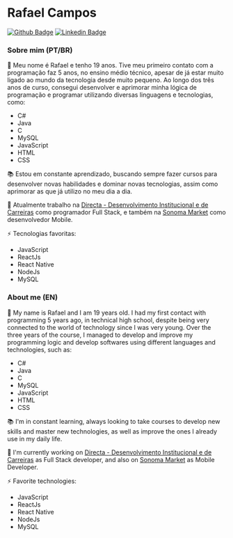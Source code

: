# Rafael Campos
[![Github Badge](https://img.shields.io/badge/-Github-000?style=flat-square&logo=Github&logoColor=white&link=https://github.com/rafacvs)](https://github.com/rafacvs)
[![Linkedin Badge](https://img.shields.io/badge/-LinkedIn-blue?style=flat-square&logo=Linkedin&logoColor=white&link=https://www.linkedin.com/in/rafael-campos-b105791a0/)](https://www.linkedin.com/in/rafael-campos-b105791a0/)

### Sobre mim (PT/BR)
👦 Meu nome é Rafael e tenho 19 anos. Tive meu primeiro contato com a programação faz 5 anos, no ensino médio técnico, apesar de já estar muito ligado ao mundo da tecnologia desde muito pequeno. Ao longo dos três anos de curso, consegui desenvolver e aprimorar minha lógica de programação e programar utilizando diversas linguagens e tecnologias, como:
- C#
- Java
- C
- MySQL
- JavaScript
- HTML
- CSS

📚 Estou em constante aprendizado, buscando sempre fazer cursos para desenvolver novas habilidades e dominar novas tecnologias, assim como aprimorar as que já utilizo no meu dia a dia.

🚀 Atualmente trabalho na [Directa - Desenvolvimento Institucional e de Carreiras](https://directacarreiras.com.br/) como programador Full Stack, e também na [Sonoma Market](https://www.linkedin.com/company/sonoma/mycompany/) como desenvolvedor Mobile.

⚡ Tecnologias favoritas:
- JavaScript
- ReactJs
- React Native
- NodeJs
- MySQL

### About me (EN)
👦 My name is Rafael and I am 19 years old. I had my first contact with programming 5 years ago, in technical high school, despite being very connected to the world of technology since I was very young. Over the three years of the course, I managed to develop and improve my programming logic and develop softwares using different languages and technologies, such as:
- C#
- Java
- C
- MySQL
- JavaScript
- HTML
- CSS

📚 I'm in constant learning, always looking to take courses to develop new skills and master new technologies, as well as improve the ones I already use in my daily life.

🚀 I'm currently working on [Directa - Desenvolvimento Institucional e de Carreiras](https://directacarreiras.com.br/) as Full Stack developer, and also on [Sonoma Market](https://www.linkedin.com/company/sonoma/mycompany/) as Mobile Developer.

⚡ Favorite technologies:
- JavaScript
- ReactJs
- React Native
- NodeJs
- MySQL
